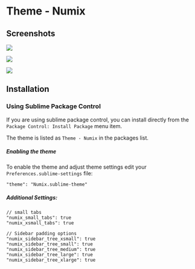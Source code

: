 # Theme - Numix

## Screenshots

![](https://dl.dropboxusercontent.com/u/7263172/numix/window.png)

![](https://dl.dropboxusercontent.com/u/7263172/numix/search.png)

![](https://dl.dropboxusercontent.com/u/7263172/numix/panel.png)

## Installation

### Using Sublime Package Control

If you are using sublime package control, you can install directly from the `Package Control: Install Package` menu item.

The theme is listed as `Theme - Numix` in the packages list.

##### Enabling the theme

To enable the theme and adjust theme settings edit your `Preferences.sublime-settings` file:

    "theme": "Numix.sublime-theme"

##### Additional Settings:

    // small tabs
    "numix_small_tabs": true
    "numix_xsmall_tabs": true

    // Sidebar padding options
    "numix_sidebar_tree_xsmall": true
    "numix_sidebar_tree_small": true
    "numix_sidebar_tree_medium": true
    "numix_sidebar_tree_large": true
    "numix_sidebar_tree_xlarge": true
